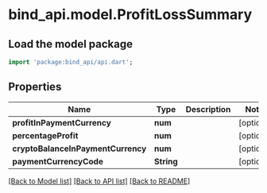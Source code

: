 # bind_api.model.ProfitLossSummary

## Load the model package
```dart
import 'package:bind_api/api.dart';
```

## Properties
Name | Type | Description | Notes
------------ | ------------- | ------------- | -------------
**profitInPaymentCurrency** | **num** |  | [optional] 
**percentageProfit** | **num** |  | [optional] 
**cryptoBalanceInPaymentCurrency** | **num** |  | [optional] 
**paymentCurrencyCode** | **String** |  | [optional] 

[[Back to Model list]](../README.md#documentation-for-models) [[Back to API list]](../README.md#documentation-for-api-endpoints) [[Back to README]](../README.md)


